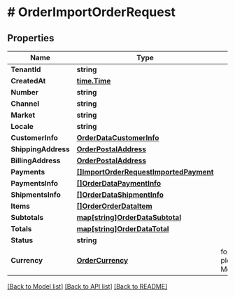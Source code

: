 # # OrderImportOrderRequest


## Properties 


Name | Type | Description | Notes
------------ | ------------- | ------------- | -------------
**TenantId**| **string** |   |
**CreatedAt**| [**time.Time**](time.Time.md) |   | [optional]
**Number**| **string** |   |
**Channel**| **string** |   | [optional]
**Market**| **string** |   |
**Locale**| **string** |   |
**CustomerInfo**| [**OrderDataCustomerInfo**](OrderDataCustomerInfo.md) |   |
**ShippingAddress**| [**OrderPostalAddress**](OrderPostalAddress.md) |   |
**BillingAddress**| [**OrderPostalAddress**](OrderPostalAddress.md) |   |
**Payments**| [**[]ImportOrderRequestImportedPayment**](ImportOrderRequestImportedPayment.md) |   |
**PaymentsInfo**| [**[]OrderDataPaymentInfo**](OrderDataPaymentInfo.md) |   |
**ShipmentsInfo**| [**[]OrderDataShipmentInfo**](OrderDataShipmentInfo.md) |   |
**Items**| [**[]OrderOrderDataItem**](OrderOrderDataItem.md) |   |
**Subtotals**| [**map[string]OrderDataSubtotal**](OrderDataSubtotal.md) |   |
**Totals**| [**map[string]OrderDataTotal**](OrderDataTotal.md) |   |
**Status**| **string** |   |
**Currency**| [**OrderCurrency**](OrderCurrency.md) |  for more information please, see Model/OrderCurrency.php  | [default to XXX]


[[Back to Model list]](../../README.md#models) [[Back to API list]](../../README.md#endpoints) [[Back to README]](../../README.md)

